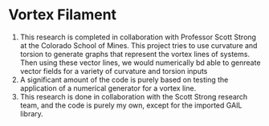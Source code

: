 # Vortex Filament

1. This research is completed in collaboration with Professor Scott Strong at the Colorado School of Mines. This project tries to use curvature and torsion to generate graphs that represent the vortex lines of systems. Then using these vector lines, we would numerically bd able to genreate vector fields for a variety of curvature and torsion inputs
2. A significant amount of the code is purely based on testing the application of a numerical generator for a vortex line. 
3. This research is done in collaboration with the Scott Strong research team, and the code is purely my own, except for the imported GAIL library. 
